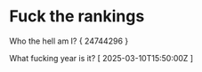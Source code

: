 # Fuck the rankings

Who the hell am I?
{ 24744296 }

What fucking year is it?
[ 2025-03-10T15:50:00Z ]
